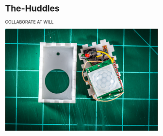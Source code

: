 # The-Huddles

COLLABORATE AT WILL


![Schematic](https://github.com/Team-One/The-Huddles/blob/master/imgs/5.jpg)
